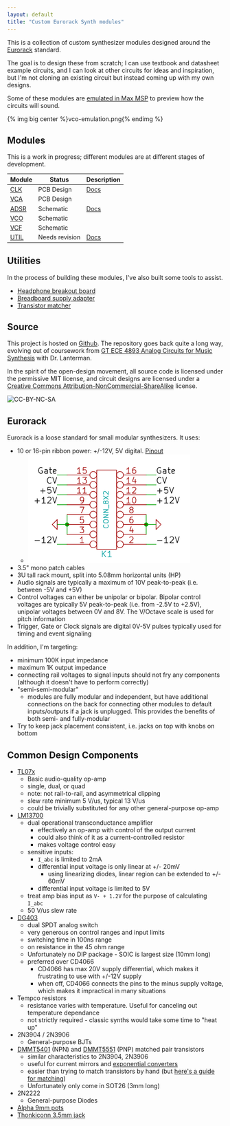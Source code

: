 ```yaml
---
layout: default
title: "Custom Eurorack Synth modules"
---
```


This is a collection of custom synthesizer modules designed around the [Eurorack](https://en.wikipedia.org/wiki/Eurorack) standard.

The goal is to design these from scratch; I can use textbook and datasheet example circuits, and I can look at other circuits for ideas and inspiration, but I'm not cloning an existing circuit but instead coming up with my own designs.

Some of these modules are [emulated in Max MSP](https://github.com/rabidaudio/synthesizer/blob/master/synth.maxpat) to preview how the circuits will sound.

{% img big center %}vco-emulation.png{% endimg %}

## Modules

This is a work in progress; different modules are at different stages of development.

| Module                                                                          | Status         | Description  |
|---------------------------------------------------------------------------------|----------------|--------------|
| [CLK](https://github.com/rabidaudio/synthesizer/tree/master/clock)               | PCB Design     | [Docs](/projects/synth/clk)  |
| [VCA](https://github.com/rabidaudio/synthesizer/tree/master/amp)                | PCB Design     |              |
| [ADSR](https://github.com/rabidaudio/synthesizer/tree/master/adsr)              | Schematic      |  [Docs](/projects/synth/adsr)            |
| [VCO](https://github.com/rabidaudio/synthesizer/tree/master/vco)                | Schematic      |              |
| [VCF](https://github.com/rabidaudio/synthesizer/tree/master/_old/class/project) | Schematic      |              |
| [UTIL](https://github.com/rabidaudio/synthesizer/tree/master/utils)             | Needs revision | [Docs](/projects/synth/util) |

## Utilities

In the process of building these modules, I've also built some tools to assist.

- [Headphone breakout board](/2020/03/15/headphone-breakout)
- [Breadboard supply adapter](/2020/05/25/breadboard-psu)
- [Transistor matcher](/2020/03/28/transistor-matcher)

## Source

This project is hosted on [Github](https://github.com/rabidaudio/synthesizer). The repository goes back quite a long way, evolving out of coursework from [GT ECE 4893 Analog Circuits for Music Synthesis](https://lanterman.ece.gatech.edu/ems10/) with Dr. Lanterman.

In the spirit of the open-design movement, all source code is licensed under the permissive MIT license, and circuit designs are licensed under a [Creative Commons Attribution-NonCommercial-ShareAlike](http://creativecommons.org/licenses/by-nc-sa/4.0/) license.

![CC-BY-NC-SA](https://camo.githubusercontent.com/f05d4039b67688cfdf339d2a445ad686a60551f9891734c418f7096184de5fac/68747470733a2f2f692e6372656174697665636f6d6d6f6e732e6f72672f6c2f62792d6e632d73612f342e302f38387833312e706e67)

## Eurorack

Eurorack is a loose standard for small modular synthesizers. It uses:

- 10 or 16-pin ribbon power: +/-12V, 5V digital. [Pinout](http://www.davidhaillant.com/wp/wp-content/uploads/bus_eurorack1.pdf)
  - ![Pinout-Diagram](/images/eurorack_pinout.png)
- 3.5" mono patch cables
- 3U tall rack mount, split into 5.08mm horizontal units (HP)
- Audio signals are typically a maximum of 10V peak-to-peak (i.e. between -5V and +5V)
- Control voltages can either be unipolar or bipolar. Bipolar control voltages are typically 5V peak-to-peak (i.e. from -2.5V to +2.5V), unipolar voltages between 0V and 8V. The V/Octave scale is used for pitch information
- Trigger, Gate or Clock signals are digital 0V-5V pulses typically used for timing and event signaling

In addition, I'm targeting:

- minimum 100K input impedance
- maximum 1K output impedance
- connecting rail voltages to signal inputs should not fry any components (although it doesn't have to perform correctly)
- "semi-semi-modular"
  - modules are fully modular and independent, but have additional connections on the back
    for connecting other modules to default inputs/outputs if a jack is unplugged. This provides the benefits of both semi- and fully-modular
- Try to keep jack placement consistent, i.e. jacks on top with knobs on bottom

## Common Design Components

- [TL07x](/resources#TL07x)
  - Basic audio-quality op-amp
  - single, dual, or quad
  - note: not rail-to-rail, and asymmetrical clipping
  - slew rate minimum 5 V/us, typical 13 V/us
  - could be trivially substituted for any other general-purpose op-amp
- [LM13700](/resources#LM13700)
  - dual operational transconductance amplifier
    - effectively an op-amp with control of the output current
    - could also think of it as a current-controlled resistor
    - makes voltage control easy
    <!-- - [see detailed behavior for equations](reference/lm13700) -->
  - sensitive inputs:
    - `I_abc` is limited to 2mA
    - differential input voltage is only linear at +/- 20mV
      - using linearizing diodes, linear region can be extended to +/- 60mV
    - differential input voltage is limited to 5V
  - treat amp bias input as `V- + 1.2V` for the purpose of calculating `I_abc`
  - 50 V/us slew rate
- [DG403](/resources#DG403)
  - dual SPDT analog switch
  - very generous on control ranges and input limits
  - switching time in 100ns range
  - on resistance in the 45 ohm range
  - Unfortunately no DIP package - SOIC is largest size (10mm long)
  - preferred over CD4066
    - CD4066 has max 20V supply differential, which makes it frustrating to use with +/-12V supply
    - when off, CD4066 connects the pins to the minus supply voltage, which makes it impractical in many situations
- Tempco resistors
  - resistance varies with temperature. Useful for canceling out temperature dependance
  - not strictly required - classic synths would take some time to "heat up"
- 2N3904 / 2N3906
  - General-purpose BJTs
- [DMMT5401](/resources#DMMT5401) (NPN) and [DMMT5551](/resources#DMMT5551) (PNP) matched pair transistors
  - similar characteristics to 2N3904, 2N3906
  - useful for current mirrors and [exponential converters](/resources/reference/exponential.pdf)
  - easier than trying to match transistors by hand (but [here's a guide for matching](/resources/reference/transistor-matching.pdf))
  - Unfortunately only come in SOT26 (3mm long)
- 2N2222
  - General-purpose Diodes
- [Alpha 9mm pots](/resources#Alpha%209mm%20pot)
- [Thonkiconn 3.5mm jack](/resources#Thonkiconn%203.5mm%20jack)
